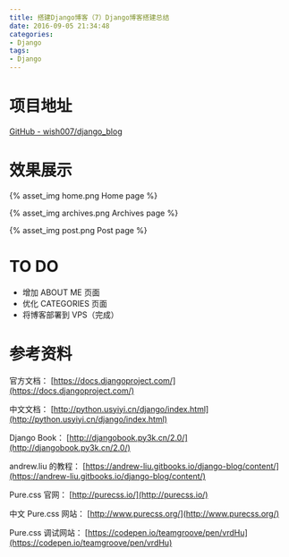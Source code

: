 ```yaml
---
title: 搭建Django博客（7）Django博客搭建总结
date: 2016-09-05 21:34:48
categories: 
- Django
tags:
- Django
---
```


# 项目地址

[GitHub - wish007/django_blog](https://github.com/wish007/django_blog)

# 效果展示

{% asset_img home.png Home page %}

<!--more-->

{% asset_img archives.png Archives page %}

{% asset_img post.png Post page %}


# TO DO

- 增加 ABOUT ME 页面
- 优化 CATEGORIES 页面
- 将博客部署到 VPS（完成）

# 参考资料

官方文档： [https://docs.djangoproject.com/](https://docs.djangoproject.com/)

中文文档： [http://python.usyiyi.cn/django/index.html](http://python.usyiyi.cn/django/index.html)

Django Book： [http://djangobook.py3k.cn/2.0/](http://djangobook.py3k.cn/2.0/)

andrew.liu 的教程： [https://andrew-liu.gitbooks.io/django-blog/content/](https://andrew-liu.gitbooks.io/django-blog/content/)

Pure.css 官网： [http://purecss.io/](http://purecss.io/)

中文 Pure.css 网站： [http://www.purecss.org/](http://www.purecss.org/)

Pure.css 调试网站： [https://codepen.io/teamgroove/pen/vrdHu](https://codepen.io/teamgroove/pen/vrdHu)